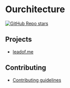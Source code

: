 # Ourchitecture

[![GitHub Repo stars](https://img.shields.io/github/stars/ourchitecture/monorepo)](https://github.com/ourchitecture/monorepo)

## Projects

- [leadof.me](./src/projects/leadof/me/)

## Contributing

- [Contributing guidelines](./.github/CONTRIBUTING.md)
